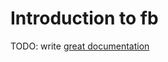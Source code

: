 # Introduction to fb

TODO: write [great documentation](http://jacobian.org/writing/great-documentation/what-to-write/)
